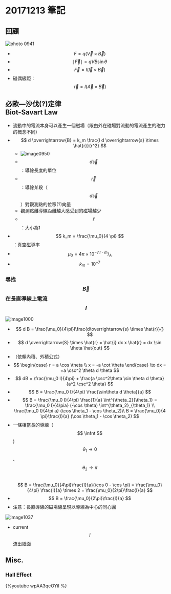# 20171213 筆記
## 回顧
![photo 0941]()

* $$ F = q (\overrightarrow{V} \times \overrightarrow{B}) $$
* $$ \mid \overrightarrow{F} \mid = qVB \sin \theta $$
* $$ \overrightarrow{F} = I(\overrightarrow{l} \times \overrightarrow{B}) $$
* 磁偶級距：$$ \overrightarrow{\tau} = I(\overrightarrow{A} \times \overrightarrow{B}) $$

## 必歐—沙伐(?)定律<br>Biot-Savart Law
* 流動中的電流本身可以產生一個磁場（跟由外在磁場對流動的電流產生的磁力的概念不同）
* $$ d \overrightarrow{B} = k_m \frac{I d \overrightarrow{s} \times \hat{r}}{r^2} $$
	* ![image0950]()
	* $$ d \overrightarrow{s} $$：導線長度的單位
	* $$ \overrightarrow{r} $$：導線某段（$$ d \overrightarrow{s} $$）對觀測點的位移(?)向量
	* 觀測點離導線距離越大感受到的磁場越少
	* $$ \hat{r} $$ ：大小為1
* $$ k_m = \frac{\mu_0}{4 \pi} $$：真空磁導率
* $$ \mu_0 = 4 \pi \times 10^{-7} {^{T \cdot m}}/_A $$
* $$k_m = 10^{-7}$$

### 尋找 $$ \overrightarrow{B} $$ 在長直導線上電流 $$ I $$
![image1000]()

* $$ d B = \frac{\mu_0}{4\pi}I\frac{d\overrightarrow{s} \times \hat{r}}{} $$
* $$ d \overrightarrow{S} \times \hat{r} = \hat{i} dx x \hat{r} = dx \sin \theta \hat{out} $$
* （依賴內積、外積公式）
* $$ \begin{case}
r = a \cos \theta \\
x = -a \cot \theta
\end{case} \to dx = +a \csc^2 \theta d \theta $$
* $$ dB = \frac{\mu_0 I}{4\pi} + \frac{a \csc^2\theta \sin \theta d \theta}{a^2 \csc^2 \theta} $$
* $$ B = \frac{\mu_0 I}{4\pi} \frac{\sin\theta d \theta}{a} $$
* $$ B = \frac{\mu_0 I}{4\pi} \frac{1}{a} \int^{\theta_2}{\theta_1} = \frac{\mu_0 I}{4\pia} (-\cos \theta) \int^{\theta_2}_{\theta_1} \\
\frac{\mu_0 I}{4\pi a} (\cos \theta_1 - \cos \theta_2)\\
B = \frac{\mu_0}{4 \pi}\frac{I}{a} (\cos \theta_1 - \cos \theta_2)  $$
* 一條相當長的導線（$$ \infnt $$ ) $$ \theta_1 \to 0 $$、 $$ \theta_2 \to \pi $$  
$$ B = \frac{\mu_0}{4\pi}\frac{I}{a}(\cos 0 - \cos \pi) = \frac{\mu_0}{4\pi} \frac{I}{a} \times 2 = \frac{\mu_0}{2\pi}\frac{I}{a} $$
* $$ B = \frac{\mu_0}{2\pi}\frac{I}{a} $$
* 注意：長直導線的磁場線呈現以導線為中心的同心圓

![image1037](image1037.png)

* current $$ I $$ 流出紙面

## Misc.
### Hall Effect
{%youtube wpAA3qeOYiI %}